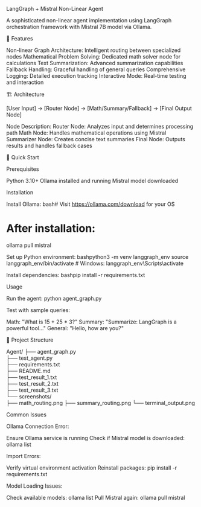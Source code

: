 

LangGraph + Mistral Non-Linear Agent


A sophisticated non-linear agent implementation using LangGraph orchestration framework with Mistral 7B model via Ollama.

🎯 Features


Non-linear Graph Architecture: Intelligent routing between specialized nodes
Mathematical Problem Solving: Dedicated math solver node for calculations
Text Summarization: Advanced summarization capabilities
Fallback Handling: Graceful handling of general queries
Comprehensive Logging: Detailed execution tracking
Interactive Mode: Real-time testing and interaction

🏗️ Architecture


[User Input] → [Router Node] → [Math/Summary/Fallback] → [Final Output Node]

Node Description:
Router Node: Analyzes input and determines processing path
Math Node: Handles mathematical operations using Mistral
Summarizer Node: Creates concise text summaries
Final Node: Outputs results and handles fallback cases


🚀 Quick Start


Prerequisites

Python 3.10+
Ollama installed and running
Mistral model downloaded

Installation

Install Ollama:
bash# Visit https://ollama.com/download for your OS
# After installation:
ollama pull mistral

Set up Python environment:
bashpython3 -m venv langgraph_env
source langgraph_env/bin/activate  # Windows: langgraph_env\Scripts\activate

Install dependencies:
bashpip install -r requirements.txt


Usage

Run the agent:
python agent_graph.py

Test with sample queries:

Math: "What is 15 + 25 * 3?"
Summary: "Summarize: LangGraph is a powerful tool..."
General: "Hello, how are you?"


📁 Project Structure


Agent/
├── agent_graph.py      
├── test_agent.py        
├── requirements.txt     
├── README.md          
├── test_result_1.txt     
├── test_result_2.txt     
├── test_result_3.txt      
└── screenshots/           
    ├── math_routing.png
    ├── summary_routing.png
    └── terminal_output.png


Common Issues

Ollama Connection Error:

Ensure Ollama service is running
Check if Mistral model is downloaded: ollama list


Import Errors:

Verify virtual environment activation
Reinstall packages: pip install -r requirements.txt


Model Loading Issues:

Check available models: ollama list
Pull Mistral again: ollama pull mistral
